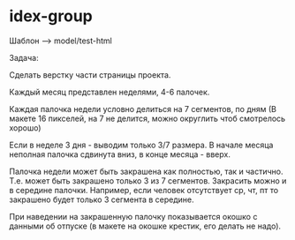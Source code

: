# idex-group

Шаблон --> model/test-html

Задача:

Сделать верстку части страницы проекта.

Каждый месяц представлен неделями, 4-6 палочек.

Каждая палочка недели условно делиться на 7 сегментов, по дням (В макете 16 пикселей, на 7 не делится, можно округлить чтоб смотрелось хорошо)

Если в неделе 3 дня - выводим только 3/7 размера. В начале месяца неполная палочка сдвинута вниз, в конце месяца - вверх.

 

Палочка недели может быть закрашена как полностью, так и частично. Т.е. может быть закрашено только 3 из 7 сегментов. Закрасить можно и в середине палочки. Например, если человек отсутствует ср, чт, пт  то закрашено будет только 3 сегмента в середине.

 

При наведении на закрашенную палочку показывается окошко с данными об отпуске (в макете на окошке крестик, его делать не надо).
